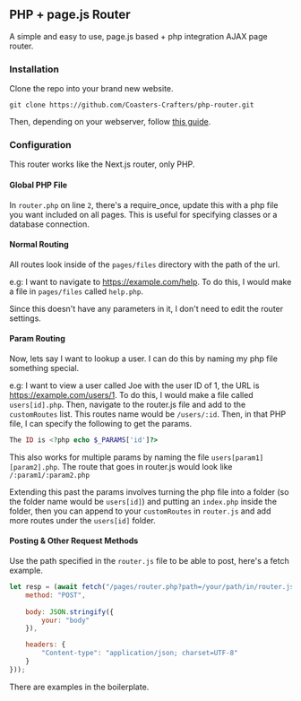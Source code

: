## PHP + page.js Router

A simple and easy to use, page.js based + php integration AJAX page router.

### Installation

Clone the repo into your brand new website.

```
git clone https://github.com/Coasters-Crafters/php-router.git
```

Then, depending on your webserver, follow [this guide](https://github.com/visionmedia/page.js#server-configuration).

### Configuration

This router works like the Next.js router, only PHP.

#### Global PHP File

In `router.php` on line `2`, there's a require_once, update this with a php file you want included on all pages. This is useful for specifying classes or a database connection. 

#### Normal Routing

All routes look inside of the `pages/files` directory with the path of the url.

e.g: I want to navigate to https://example.com/help. To do this, I would make a file in `pages/files` called `help.php`.

Since this doesn't have any parameters in it, I don't need to edit the router settings.

#### Param Routing

Now, lets say I want to lookup a user. I can do this by naming my php file something special.

e.g: I want to view a user called Joe with the user ID of 1, the URL is https://example.com/users/1. To do this, I would make a file called `users[id].php`. Then, navigate to the router.js file and add to the `customRoutes` list. This routes name would be `/users/:id`. Then, in that PHP file, I can specify the following to get the params.

```php
The ID is <?php echo $_PARAMS['id']?>
```

This also works for multiple params by naming the file `users[param1][param2].php`. The route that goes in router.js would look like `/:param1/:param2.php`

Extending this past the params involves turning the php file into a folder (so the folder name would be `users[id]`) and putting an `index.php` inside the folder, then you can append to your `customRoutes` in `router.js` and add more routes under the `users[id]` folder.

#### Posting & Other Request Methods

Use the path specified in the `router.js` file to be able to post, here's a fetch example.

```js
let resp = (await fetch("/pages/router.php?path=/your/path/in/router.js", {
    method: "POST",
    
    body: JSON.stringify({
        your: "body"
    }),

    headers: {
        "Content-type": "application/json; charset=UTF-8"
    }
}));

```



There are examples in the boilerplate.